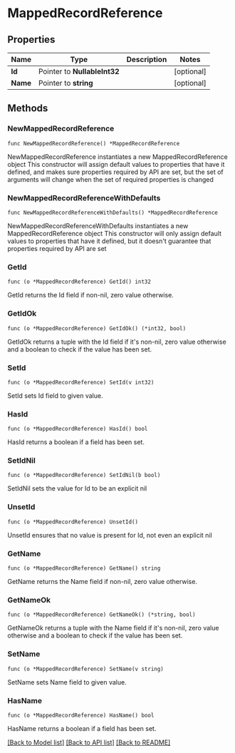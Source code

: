 # MappedRecordReference

## Properties

Name | Type | Description | Notes
------------ | ------------- | ------------- | -------------
**Id** | Pointer to **NullableInt32** |  | [optional] 
**Name** | Pointer to **string** |  | [optional] 

## Methods

### NewMappedRecordReference

`func NewMappedRecordReference() *MappedRecordReference`

NewMappedRecordReference instantiates a new MappedRecordReference object
This constructor will assign default values to properties that have it defined,
and makes sure properties required by API are set, but the set of arguments
will change when the set of required properties is changed

### NewMappedRecordReferenceWithDefaults

`func NewMappedRecordReferenceWithDefaults() *MappedRecordReference`

NewMappedRecordReferenceWithDefaults instantiates a new MappedRecordReference object
This constructor will only assign default values to properties that have it defined,
but it doesn't guarantee that properties required by API are set

### GetId

`func (o *MappedRecordReference) GetId() int32`

GetId returns the Id field if non-nil, zero value otherwise.

### GetIdOk

`func (o *MappedRecordReference) GetIdOk() (*int32, bool)`

GetIdOk returns a tuple with the Id field if it's non-nil, zero value otherwise
and a boolean to check if the value has been set.

### SetId

`func (o *MappedRecordReference) SetId(v int32)`

SetId sets Id field to given value.

### HasId

`func (o *MappedRecordReference) HasId() bool`

HasId returns a boolean if a field has been set.

### SetIdNil

`func (o *MappedRecordReference) SetIdNil(b bool)`

 SetIdNil sets the value for Id to be an explicit nil

### UnsetId
`func (o *MappedRecordReference) UnsetId()`

UnsetId ensures that no value is present for Id, not even an explicit nil
### GetName

`func (o *MappedRecordReference) GetName() string`

GetName returns the Name field if non-nil, zero value otherwise.

### GetNameOk

`func (o *MappedRecordReference) GetNameOk() (*string, bool)`

GetNameOk returns a tuple with the Name field if it's non-nil, zero value otherwise
and a boolean to check if the value has been set.

### SetName

`func (o *MappedRecordReference) SetName(v string)`

SetName sets Name field to given value.

### HasName

`func (o *MappedRecordReference) HasName() bool`

HasName returns a boolean if a field has been set.


[[Back to Model list]](../README.md#documentation-for-models) [[Back to API list]](../README.md#documentation-for-api-endpoints) [[Back to README]](../README.md)


